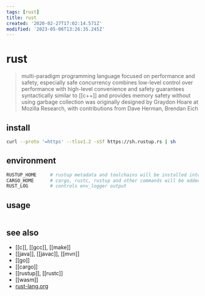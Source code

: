 ```yaml
---
tags: [rust]
title: rust
created: '2020-02-27T17:02:14.571Z'
modified: '2023-05-06T13:26:35.245Z'
---
```


# rust

> multi-paradigm programming language focused on performance and safety, especially safe concurrency
> combines low-level control over performance with high-level convenience and safety guarantees
> syntactically similar to [[c++]] and provides memory safety without using garbage collection
> was originally designed by Graydon Hoare at Mozilla Research, with contributions from Dave Herman, Brendan Eich

## install

```sh
curl --proto '=https' --tlsv1.2 -sSf https://sh.rustup.rs | sh
```

## environment

```sh
RUSTUP_HOME     # rustup metadata and toolchains will be installed into the Rustup home directory
CARGO_HOME      # cargo, rustc, rustup and other commands will be added to Cargo's bin directory
RUST_LOG        # controls env_logger output
```

## usage

```rust

```

## see also

- [[c]], [[gcc]], [[make]]
- [[java]], [[javac]], [[mvn]]
- [[go]]
- [[cargo]]
- [[rustup]], [[rustc]]
- [[wasm]]
- [rust-lang.org](https://www.rust-lang.org/)
